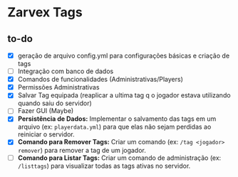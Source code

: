 # Zarvex Tags

## to-do
- [x] geração de arquivo config.yml para configurações básicas e criação de tags
- [ ] Integração com banco de dados
- [x] Comandos de funcionalidades (Administrativas/Players)
- [x] Permissões Administrativas
- [x] Salvar Tag equipada (reaplicar a ultima tag q o jogador estava utilizando quando saiu do servidor)
- [ ] Fazer GUI (Maybe)
- [x] **Persistência de Dados:** Implementar o salvamento das tags em um arquivo (ex: `playerdata.yml`) para que elas não sejam perdidas ao reiniciar o servidor.
- [x] **Comando para Remover Tags:** Criar um comando (ex: `/tag <jogador> remover`) para remover a tag de um jogador.
- [ ] **Comando para Listar Tags:** Criar um comando de administração (ex: `/listtags`) para visualizar todas as tags ativas no servidor.
